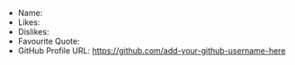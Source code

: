 - Name: 
- Likes: 
- Dislikes: 
- Favourite Quote: 
- GitHub Profile URL: https://github.com/add-your-github-username-here